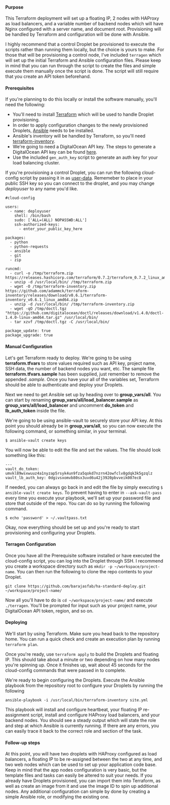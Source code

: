 #### Purpose

This Terraform deployment will set up a floating IP, 2 nodes with HAProxy as load balancers, and a variable number of backend nodes which will have Nginx configured with a server name, and document root. Provisioning will be handled by Terraform and configuration will be done with Ansible.

I highly recommend that a control Droplet be provisioned to execute the scripts rather than running them locally, but the choice is yours to make. For those that will be provisioning a control node, I've included `terragen` which will set up the initial Terraform and Ansible configuration files. Please keep in mind that you can run through the script to create the files and simple execute them manually once the script is done. The script will still require that you create an API token beforehand.

#### Prerequisites

If you're planning to do this locally or install the software manually, you'll need the following:

* You'll need to install [Terraform](https://www.terraform.io/downloads.html) which will be used to handle Droplet provisioning.
* In order to apply configuration changes to the newly provisioned Droplets, [Ansible](http://docs.ansible.com/ansible/intro_installation.html) needs to be installed.
* Ansible's inventory will be handled by Terraform, so you'll need [terraform-inventory](https://github.com/adammck/terraform-inventory).
* We're going to need a DigitalOcean API key. The steps to generate a DigitalOcean API key can be found [here](https://www.digitalocean.com/community/tutorials/how-to-use-the-digitalocean-api-v2#how-to-generate-a-personal-access-token).
* Use the included `gen_auth_key` script to generate an auth key for your load balancing cluster.


If you're provisioning a control Droplet, you can run the following cloud-config script by passing it in as [user-data](https://www.digitalocean.com/community/tutorials/an-introduction-to-droplet-metadata#digitalocean-control-panel). Rememeber to place in your public SSH key so you can connect to the droplet, and you may change _deployuser_ to any name you'd like.

    #cloud-config

    users:
      - name: deployuser
        shell: /bin/bash
        sudo: ['ALL=(ALL) NOPASSWD:ALL']
        ssh-authorized-keys:
          - enter_your_public_key_here

    packages:
      - python
      - python-requests
      - ansible
      - git
      - zip

    runcmd:
      - curl -o /tmp/terraform.zip https://releases.hashicorp.com/terraform/0.7.2/terraform_0.7.2_linux_amd64.zip
      - unzip -d /usr/local/bin/ /tmp/terraform.zip
      - wget -O /tmp/terraform-inventory.zip https://github.com/adammck/terraform-inventory/releases/download/v0.6.1/terraform-inventory_v0.6.1_linux_amd64.zip
      - unzip -d /usr/local/bin/ /tmp/terraform-inventory.zip
      - wget -qO /tmp/doctl.tgz "https://github.com/digitalocean/doctl/releases/download/v1.4.0/doctl-1.4.0-linux-amd64.tar.gz" /usr/local/bin/
      - tar xzvf /tmp/doctl.tgz -C /usr/local/bin/

    package_update: true
    package_upgrade: true

#### Manual Configuration

Let's get Terraform ready to deploy. We're going to be using **terraform.tfvars** to store values required such as API key, project name, SSH data, the number of backend nodes you want, etc. The sample file **terraform.tfvars.sample** has been supplied, just remember to remove the appended _.sample_. Once you have your all of the variables set, Terraform should be able to authenticate and deploy your Droplets.

Next we need to get Ansible set up by heading over to **group\_vars/all**. You can start by renaming **group\_vars/all/load\_balancer.sample** as **group\_vars/all/load\_balancer** and uncomment **do\_token** and **lb\_auth\_token** inside the file.

We're going to be using ansible-vault to securely store your API key. At this point you should already be in **group\_vars/all**, so you can now execute the following command, or something similar, in your terminal.

    $ ansible-vault create keys

You will now be able to edit the file and set the values. The file should look something like this:

    ---
    vault_do_token: umvkl89wsxwuuz4a1nyzap5rsyk4un9fza5qokd7nzrn42owfclv8gdqk3k5gzqlz
    vault_lb_auth_key: 0dgivsxomvb80sx3uvd6u42j3920pbvveik007ec8

If needed, you can always go back in and edit the file by simply executing `$ ansible-vault create keys`. To prevent having to enter in `--ask-vault-pass` every time you execute your playbook, we'll set up your password file and store that outside of the repo. You can do so by running the following command.

    $ echo 'password' > ~/.vaultpass.txt

Okay, now everything should be set up and you're ready to start provisioning and configuring your Droplets.

#### Terragen Configuration

Once you have all the Prerequisite software installed or have executed the cloud-config script, you can log into the Droplet through SSH. I recommend you create a workspace directory such as `mkdir -p ~/workspace/project-name`. You can then run the following to clone the repo contents to your Droplet.

    git clone https://github.com/barajasfab/ha-standard-deploy.git ~/workspace/project-name/

Now all you'll have to do is `cd ~/workspace/project-name/` and execute `./terragen`. You'll be prompted for input such as your project name, your DigitalOcean API token, region, and so on.

#### Deploying

We'll start by using Terraform. Make sure you head back to the repository home. You can run a quick check and create an execution plan by running `terraform plan`.

Once you're ready, use `terraform apply` to build the Droplets and floating IP. This should take about a minute or two depending on how many nodes you're spinning up. Once it finishes up, wait about 45 seconds for the cloud-config commands that were passed in to complete.

We're ready to begin configuring the Droplets. Execute the Ansible playbook from the repository root to configure your Droplets by running the following

    ansible-playbook -i /usr/local/bin/terraform-inventory site.yml

This playbook will install and configure heartbeat, your floating IP re-assignment script, install and configure HAProxy load balancers, and your backend nodes. You should see a steady output which will state the role and step at which Ansible is currently running. If there are any errors, you can easily trace it back to the correct role and section of the task.

#### Follow-up steps

At this point, you will have two droplets with HAProxy configured as load balancers, a floating IP to be re-assigned between the two at any time, and two web nodes which can be used to set up your application code base. Keep in mind that the app nodes configuration is very basic, but the template files and tasks can easily be altered to suit your needs. If you already have Droplets provisioned, you can import them into Terraform, as well as create an image from it and use the image ID to spin up additional nodes. Any additional configuration can simple by done by creating a simple Ansible role, or modifying the existing one.
